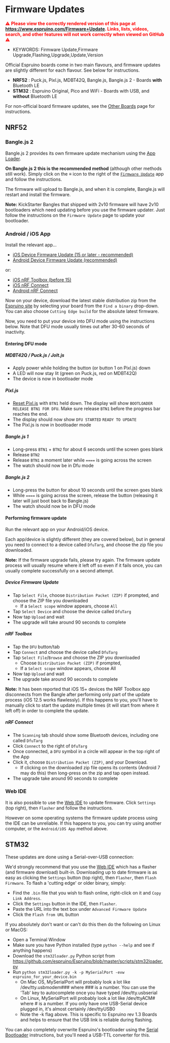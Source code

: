 <!--- Copyright (c) 2019 Gordon Williams, Pur3 Ltd. See the file LICENSE for copying permission. -->
Firmware Updates
=================

<span style="color:red">:warning: **Please view the correctly rendered version of this page at https://www.espruino.com/Firmware+Update. Links, lists, videos, search, and other features will not work correctly when viewed on GitHub** :warning:</span>

* KEYWORDS: Firmware Update,Firmware Upgrade,Flashing,Upgrade,Update,Version

Official Espruino boards come in two main flavours, and firmware updates are
slightly different for each flavour. See below for instructions.

* **NRF52** : Puck.js, Pixl.js, MDBT42Q, Bangle.js, Bangle.js 2 - Boards **with** Bluetooth LE
* **STM32** : Espruino Original, Pico and WiFi - Boards with USB, and **without** Bluetooth LE

For non-official board firmware updates, see the [Other Boards](/Other+Boards) page for instructions.

NRF52
-----

### Bangle.js 2

Bangle.js 2 provides its own firmware update mechanism using the [App Loader](https://banglejs.com/apps/?id=fwupdate).

**On Bangle.js 2 this is the recommended method** (although other methods still work). Simply click on the **≡** icon
to the right of the [`Firmware Update`](https://banglejs.com/apps/?id=fwupdate) app and follow the instructions.

The firmware will upload to Bangle.js, and when it is complete, Bangle.js will
restart and install the firmware.

**Note:** KickStarter Bangles that shipped with 2v10 firmware will have 2v10 bootloaders
which need updating before you use the firmware updater. Just follow the instructions on
the `Firmware Update` page to update your bootloader.

### Android / iOS App

Install the relevant app...

* [iOS Device Firmware Update (15 or later - recommended)](https://apps.apple.com/gb/app/device-firmware-update/id1624454660)
* [Android Device Firmware Update (recommended)](https://play.google.com/store/apps/details?id=no.nordicsemi.android.dfu)

or:

* [iOS nRF Toolbox (before 15)](https://apps.apple.com/us/app/nrf-toolbox/id820906058)
* [iOS nRF Connect](https://apps.apple.com/gb/app/nrf-connect-for-mobile/id1054362403)
* [Android nRF Connect](https://play.google.com/store/apps/details?id=no.nordicsemi.android.mcp)

Now on your device, download the latest stable distribution zip from the [Espruino site](https://www.espruino.com/Download) by selecting your board from the `Find a binary` drop-down. You can also choose `Cutting Edge build` for the absolute latest firmware.

Now, you need to put your device into DFU mode using the instructions below. Note that DFU mode usually times out after 30-60 seconds of inactivity.

#### Entering DFU mode

##### MDBT42Q / Puck.js / Jolt.js

* Apply power while holding the button (or button 1 on Pixl.js) down
* A LED will now stay lit (green on Puck.js, red on MDBT42Q)
* The device is now in bootloader mode

##### Pixl.js

* [Reset Pixl.js](/Pixl.js#resetting-pixl-js) with `BTN1` held down. The display will show `BOOTLOADER` `RELEASE BTN1 FOR DFU`. Make sure release `BTN1` before the progress bar reaches the end.
* The display should now show `DFU STARTED` `READY TO UPDATE`
* The Pixl.js is now in bootloader mode  

##### Bangle.js 1

* Long-press `BTN1` + `BTN2` for about 6 seconds until the screen goes blank
* Release `BTN2`
* Release `BTN1` a moment later while `====` is going across the screen
* The watch should now be in Dfu mode

##### Bangle.js 2

* Long-press the button for about 10 seconds until the screen goes blank
* While `====` is going across the screen, release the button (releasing it later will just boot back to Bangle.js)
* The watch should now be in DFU mode

#### Performing firmware update  

Run the relevant app on your Android/iOS device.

Each app/device is slightly different (they are covered below), but
in general you need to connect to a device called `DfuTarg`, and choose the zip
file you downloaded.

**Note:** If the firmware upgrade fails, please try again. The firmware update
process will usually resume where it left off so even if it fails once, you
can usually complete successfully on a second attempt.

##### Device Firmware Update

* Tap `Select File`, choose `Distribution Packet (ZIP)` if prompted, and choose the ZIP file you downloaded
  * If a `Select scope` window appears, choose `All`
* Tap `Select Device` and choose the device called `DfuTarg`
* Now tap `Upload` and wait
* The upgrade will take around 90 seconds to complete

##### nRF Toolbox

* Tap the `DFU` button/tab
* Tap `Connect` and choose the device called `DfuTarg`
* Tap `Select File`/`Browse` and choose the ZIP you downloaded
  * Choose `Distribution Packet (ZIP)` if prompted,
  * If a `Select scope` window appears, choose All
* Now tap `Upload` and wait
* The upgrade take around 90 seconds to complete

**Note:** It has been reported that iOS 15+ devices the NRF Toolbox
app disconnects from the Bangle after performing only part of the update process (iOS 12.5 works flawlessly). If this
happens to you, you'll have to manually click to start the update multiple times (it will
start from where it left off) in order to complete the update.

##### nRF Connect

* The `Scanning` tab should show some Bluetooth devices, including one called `DfuTarg`
* Click `Connect` to the right of `DfuTarg`
* Once connected, a `DFU` symbol in a circle will appear in the top right of the App
* Click it, choose `Distribution Packet (ZIP)`, and your Download.
  * If clicking on the downloaded zip file opens its contents (Android 7 may do this) then long-press on the zip and tap open instead.
* The upgrade take around 90 seconds to complete

### Web IDE

It is also possible to use the [Web IDE](https://www.espruino.com/ide/)
to update firmware. Click `Settings` (top right), then `Flasher`
and follow the instructions.

However on some operating systems the firmware update process using the IDE
can be unreliable. If this happens to you, you can try using another computer,
or the `Android/iOS App` method above.


STM32
-----

These updates are done using a Serial-over-USB connection:

We'd strongly recommend that you use the [Web IDE](https://www.espruino.com/ide/) which has a flasher (and firmware download) built-in. Downloading up to date firmware is as easy as clicking the `Settings` button (top right), then `Flasher`, then `Flash Firmware`. To flash a 'cutting edge' or older binary, simply:

* Find the `.bin` file that you wish to flash online, right-click on it and `Copy Link Address`.
* Click the `Settings` button in the IDE, then `Flasher`.
* Paste the URL into the text box under `Advanced Firmware Update`
* Click the `Flash from URL` button

If you absolutely don't want or can't do this then do the following on Linux or MacOS:

* Open a Terminal Window
* Make sure you have Python installed (type `python --help` and see if anything happens)
* Download the `stm32loader.py` Python script from https://github.com/espruino/Espruino/blob/master/scripts/stm32loader.py
* Run `python stm32loader.py -k -p MySerialPort -evw espruino_for_your_device.bin`
  * On Mac OS, MySerialPort will probably look a lot like /dev/tty.usbmodem### where ### is a number. You can use the 'Tab' key to autocomplete once you have typed /dev/tty.usbserial
  * On Linux, MySerialPort will probably look a lot like /dev/ttyACM# where # is a number. If you only have one USB-Serial device plugged in, it's almost certainly /dev/ttyUSB0
  * Note the -k flag above. This is specific to Espruino rev 1.3 Boards and helps to ensure that the USB link is reliable during flashing.

You can also completely overwrite Espruino's bootloader using the [Serial Bootloader](/Serial+Bootloader) instructions, but you'll need a USB-TTL converter for this.

